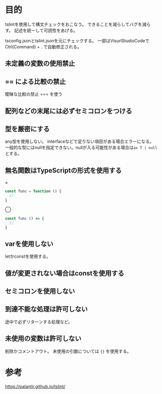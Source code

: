
# 目的
tslintを使用して構文チェックをおこなう。
できることを減らしてバグを減らす。
記述を統一して可読性をあげる。

tsconfig.jsonとtslint.jsonを元にチェックする。
一部はVisurlStudioCodeでCtrl(Command) + . で自動修正される。

## 未定義の変数の使用禁止

## == による比較の禁止
曖昧な比較の禁止
=== を使う

## 配列などの末尾には必ずセミコロンをつける

## 型を厳密にする
any型を使用しない。
interfaceなどで足りない項目がある場合エラーになる。
一般的な型にはnullを指定できない。nullが入る可能性がある場合は`as T | null` とする。

## 無名関数はTypeScriptの形式を使用する

×

``` ts
const func = function () {
  //
}
```

◯

``` ts
const func () => {
  //
}
```

## varを使用しない
letかconstを使用する。

## 値が変更されない場合はconstを使用する

## セミコロンを使用しない

## 到達不能な処理は許可しない
途中で必ずリターンする処理など。

## 未使用の変数は許可しない
削除かコメントアウト。
未使用の引数については `{}` を使用する。

# 参考
https://palantir.github.io/tslint/
